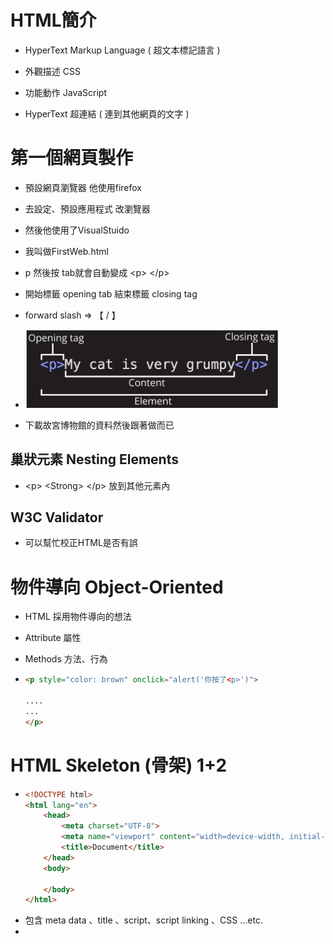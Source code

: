 # HTML簡介

- HyperText Markup Language ( 超文本標記語言 )

- 外觀描述 CSS

- 功能動作 JavaScript

- HyperText 超連結  ( 連到其他網頁的文字 )

# 第一個網頁製作

- 預設網頁瀏覽器 他使用firefox 

- 去設定、預設應用程式 改瀏覽器

- 然後他使用了VisualStuido 

- 我叫做FirstWeb.html

- p 然後按 tab就會自動變成 \<p> \</p>

- 開始標籤 opening tab 結束標籤 closing tag

- forward slash   =>    【   /  】

- <img title="" src="../CH2-HTML/元素和內容.png" alt="元素和內容.png" width="404">

- 下載故宮博物館的資料然後跟著做而已

## 巢狀元素 Nesting Elements

- \<p>  \<Strong> </Strong> \</p>  放到其他元素內

## W3C Validator

- 可以幫忙校正HTML是否有誤

# 物件導向 Object-Oriented

- HTML 採用物件導向的想法

- Attribute  屬性

- Methods  方法、行為

- ```html
  <p style="color: brown" onclick="alert('你按了<p>')"> 
  
  ....
  ...
  </p>
  ```

# HTML Skeleton (骨架) 1+2

- ```html
  <!DOCTYPE html>
  <html lang="en">        
      <head>
          <meta charset="UTF-8">
          <meta name="viewport" content="width=device-width, initial-scale=1.0">
          <title>Document</title>
      </head>
      <body>
  
      </body>
  </html>
  ```

- <head> 包含 meta data 、title 、script、script linking 、CSS ...etc.

- <title> 是 網頁tab的顯示名稱

- ctrl+/ 註解 !  comment out some codes  /ˈkɑː.ment/  重音不在後面

- `< html lang ="en" >` 會輔助翻譯系統詢問 使用者要不要翻譯
  
  - 台灣 zh-Hant

- `viewport` 的設定 所以內容文字會跟著變動、而不是scroll bar 自己滑動去看 

- `initial-scale` 初始放大程度 firefox好像沒反應 據說要去chrome觀看 ( ? )

# HEAD 標籤

- htmlhead.dev 有稍微介紹head 內容相關

- `\<title>我做的故宮博物館介紹 \</title> `
  
  🔥 <font style="color:lightgreen"> 可以讓別人比較容易找到我們</font>. 🔥

- `<meta name="description" content="簡單描述故宮博物館" />`
  
  同上  效果如下
  
  <img title="" src="../../../Images/2023-11-19-15-18-44-image.png" alt="" data-align="inline">

- ```html
  <meta name="robots" content="index,follow" />
  
  <meta name="google" content="index,follow" />
  ```
  
  上面設定可以讓機器人爬或者被搜尋到

- `<meta name="autor" content="ONI">` 
  
  讓人家知道是誰做的

- 順便這邊也講live server ( 雖然我們也許早知道了? )

# H1-H6 請正確使用for SEO

- HTML `<h1>`  最大最重要 

- 一個頁面應該使用1個 `<h1>`

- 偷偷放 `h7` 會發現沒比 `h6` 更小

- 錯誤可以丟進去`W3C Validator` 測試

- `<font style="color:lightgreen"> 自己取用 </font>`

- 🔥 <font style="color:lightgreen"> 正確使用標籤可以做到SEO</font>  🔥Search Engine Optimization

# Anchor tag

- `<p>` 會在前後自動增加空行 \n

- `<a herf="https://www.npm.gov.tw">` 
  
  - 透過 target 設定如何開啟連結
  
  - 去mdn 查找 anchor target property
  
  - `預設使用` _self 
  
  - _blank 新分頁
  
  - `_top` `_parent`  有興趣者自己查詢

- 使用🔥 <font style="color:lightgreen">  Base Tag <base target="_blank"> </font> 🔥
  
  - 如果刪除  `attribute`  中的 `target` 
  
  - 在`head` 使用該標籤就會讓所有 `target`  套用此預設
    
    ```html
    <a href="https://www.npm.gov.tw/"> 故宮網站連結</a>
    <a href="https://www.gamer.com.tw/"> 巴哈姆特連結</a>
    <p> 如果自己有寫清楚就不會套用base</p> 
    <a href="https://www.gamer.com.tw/" target="_self"> 巴哈姆特連結</a>
    ```
  
  - 🔥 <font style="color:lightgreen"> 如果自己寫清楚target就會用自己的唷 </font> 🔥`看上面`

# img 絕對路徑、相對路徑

- `<img>` 搭配 以下 attr
  
  - `<src>` 圖片來源
    
    - ./cat.jpg 目前檔案資料夾位置內的cat 
    
    - ../cat.jpg上一層資料夾下的 cat
    
    - /cat 則是 vscode folder 根基 
    
    - 🔥<font style="color:lightgreen"> 檔名避免空白 ， 因為編碼問題可能抓不到</font>🔥
    
    - `圖片網址`
  
  - `<alt>`無法顯示要使用什麼替代文字

- 透過 referer 的設定 可以讓後端不回應非自己網站的請求

- 下載到本地 會讓網站額度傳輸被吃掉 所以使用URL各有好壞
  
  - `好`  額度可以省 而且伺服器輕鬆
  
  - `壞` 別人限制 或者 圖片搬家 或者改名稱路徑 

# ul, ol標籤

- unordered list  
  
  - `attr` type 
    
    - circle   空心圓
    
    - disc
    
    - square  正方形
    
    - 🔥 <font style="color:lightgreen"> 建議不要改因為css可以改，避免被廢棄造成麻煩</font> 🔥 

- ordered list 
  
  - `attr` type
    
    - a 小寫字母
    
    - A 大寫字母
    
    - i 羅馬小寫
    
    - I 羅馬大寫
    
    - 1 預設 = 數字

# Block - Inline elements

- block 會單獨佔據一行 前後內容都會被自動換行
  
  - - p
    
    - ul ol 
    
    - navigation menus 
    
    - footers 頁尾
    
    - div
    
    - h1 h2...
    
    - ...etc
  
  - 不會被巢套在inline elements 但被其他 block 套是有可能的
    
    - `<ul> <p></p> <ul>` 這順序才對
    
    - `<p>`    在外 也許能顯示 但 !🔥 <font style="color:lightgreen"> 建議不要 !</font>🔥

- inline 只要能放下 就會一直放到最後塞不下頁面才換到下一行 !
  
  - - a
    
    - span 也是

# 表格製作

- `<table>`

- `<tr>` table row 

- `<th>` table heading

- `<td>` table data

- | 姓名  | 電話  | 年紀  |
  |:---:|:---:|:---:|
  | td1 | td2 | td3 |
  | td4 | td5 | td6 |
  | td7 | td8 | td9 |

- 表示方法用 [C,R] 而不是 RC哦~  [2,3] 代表 td8  (th不納考慮的話)

```mermaid
graph TB

    th1-->name;
    th2-->tel;
    th3-->age;
```

```mermaid
graph LR;          
    tr;
    td1 --> td2;
    td2 --> td3;
    /tr;        
```

- 只要知道就好 我隨便練習flowchart而已 不要管我= =
  
  🔥 <font style="color:lightgreen"> th放tr內方便擴充 !</font>🔥 不放也可以 依樣上面<tr>放<th>就能擴
  
  ```html
  <table> 
      <tr>
          <th>姓名</th>
          <th>電話</th>
          <th>年紀</th>
      </tr>
      <tr>
  
          <td>td1</td> 
          <td>td2</td>
          <td>td3</td>    
      </tr>
      <tr> 
          <td>td4</td> 
          <td>td5</td>
          <td>td6</td>    
      </tr>
      <tr> 
          <td>td7</td> 
          <td>td8</td>
          <td>td9</td>    
      </tr>
  </table>
  ```

- 以及一些CSS技巧
  
  ```html
      <style>
        table,
        tr,
        th,
        td {
          border: 1px black solid;
          border-collapse: collapse;
          text-align: center;
        }
      </style>
  ```

- `colspan` 跟 `rowspan` 介紹

- thead 跟 tbody 就是輔助觀看  沒影響

# 表單製作

- HTML `<form>`  的 `attr`  __ `action`  

- ```html
  <form action="">
        <label for="名字"> 姓名: </label>
        <input id="名字" type="text" name="姓名" />
        <button type="submit">提交</button>
  </form>
  ```

- for 跟 id 如果一致 ，點標籤的時候會自動cursor 出現在對應 input

- 🔥 <font style="color:lightgreen"> name 屬性</font>🔥
  
  - 如果有設定才能對應到資料庫的parameter
  
  - URL ?姓名=oni 這邊 可以看出
  
  - 不寫表單送出也沒用因為沒有對應的key value就無法存在

# GET POST

- 預設使用 Get 
  
  ```html
  <form action="" method="GET">
    <!-- <label for="名字"> 姓名: </label>
    <input id="名字" type="text" name="姓名" /> -->
      <label for="email"> 帳號: </label>
      <input id="email" type="text" name="email" />
      <label for="password"> 密碼: </label>
      <input id="password" type="password" name="password" />
  
      <button type="submit">提交</button>
  </form>
  ```

- method不寫就是預設GET 

- GET 可以被加入書籤

- POST不能因為URL不會儲存資料

- 🔥 <font style="color:lightgreen"> Google 以 GET搜尋 有助於分享搜尋、提高效率、還能被【緩存】</font>🔥

# checkbox email file

- [<input>: The Input (Form Input) element - HTML: HyperText Markup Language | MDN (mozilla.org)](https://developer.mozilla.org/en-US/docs/Web/HTML/Element/input)

- 到上面網站可以很清楚知道 `<input>` attr 長怎麼樣
  
  ```html
  <form action="" method="GET">
      <label for="名字"> 姓名: </label>
      <input id="名字" type="text" name="姓名" />
      <input id="電子報" type="checkbox" name="是否訂閱" value="是" />
      <label for="電子報">訂閱電子報</label>
      <button type="submit">提交</button>
  </form>
  ```
  
  - - checkbox
      
      `value` 可以給自訂預設值 如果有打勾就傳送 
      
      key value   [ 是否訂閱 = 是   ]
      
      `checked` 讓它預設就是 打勾狀態
    
    - eamil 
      
      `type="email"`
      
      `required` 填了才可送出、空白不可
      
      🔥 <font style="color:lightgreen"> 雖然是說一定要，但是無法預防postman之類方式 所以後端也要處理</font>. 🔥
    
    - file
      
      `<input id="upload" type="file" name="upload_pic" />`
      
      例如上述 就可以讓使用者傳資料帶入POST

# Number password

- 跟剛剛一樣的表單延伸 然後使用 `number` 
  
  `<input id="年齡" type="number" name="age" value="18" />`
  
  這邊放了value 預設18 之類
  
  🔥 <font style="color:lightgreen">雖然也可能繞過但是對於一般使用者要設定min 年齡不為負</font>.🔥
  
  - `step`  每次增減 加多少 預設是1 
    
    - 🔥 <font style="color:lightgreen">可以設定成0.01 這樣就可以輸入小數了</font>. 🔥
  
  - `min` 限制最小   0    不會比0小 最多0
  
  - `max` 限制最大  100 不會>100 最多100

- password 搭配 JS 自己做按鈕 視與不視 但是edge好像有提供功能了...( 半套? )
  
  ```html
      <script>
        let checkbox = document.querySelector("#seePass");
        //   下面這可以替代
        //   let checkbox = document.getElementById("seePass");
        let password2 = document.querySelector("#password2");
  
        checkbox.addEventListener("click", () => {
          if (password2.type == "text") {
            password2.type = "password";
          } else {
            password2.type = "text";
          }
        });
      </script>
  ```
  
  這邊可以混用兩種沒錯 但下面比較通用、可以用class或標籤名稱選

- 順便提到 限制姓名`<input type="text">`的 最短跟最長
  
  `minlength="5"`     小於不給送出
  
  🔥 <font style="color:lightgreen">但不填可以送出，要搭配required使用</font>.🔥
  
  `maxlength="20"`  🔥 <font style="color:lightgreen">大於會自動停止</font>.🔥

- `<input type="password">` 也使用`minlength`  `maxlength` !

- `placeholder="中文姓名"` 🔥 <font style="color:lightgreen">Input 區塊顯示提示字串</font>.🔥

- <img title="" src="../../../Images/2023-11-19-22-15-49-image.png" alt="" width="381">

- ![](../../../Images/2023-11-19-22-16-05-image.png)

- 我的按按鈕就會自動加速之類就是因為有安裝到這個插件 所以我跑去移除垃圾 

# Radio Range

- `Range` 滑桿 跟 `Radio`  類似劃卡的多選一功能
  
  ```html
  0<input
            type="range"
            max="50000"
            min="0"
            step="10000"
            name="salary_4"
            id="salary_4"
   />50000
  ```

- 基本上就跟其他input差不多 `Range`大概就這樣

- `radio` 搭配 `name` 如果name一樣的話 就可以做出 只能擇一的功能
  
  ```html
  <input id="男性_4" type="radio" name="gender_4" value="male" />
  <label for="男性_4">男性</label>
  
  <input id="女性_4" type="radio" name="gender_4" value="female" />
  <label for="女性_4">女性</label>
  ```
  
  如果上面用 `checkbox` 🔥 <font style="color:lightgreen">就做不到單選了</font>.  🔥
  
  即使`checkbox` `name`一樣。 
  
  `checkbox` HTML 適合用 多選
  
  `radio` 一樣可以搭配 `required` 讓人一定要有所選擇 
  
  - name如果一樣好像也能只填一個 required 其他自動會被識別 但最好小心 !

# Button, selection, option, datalist, textarea

- `Button` 放在 form 比較有用 ，form 內其預設為 submit不用設別設
  
  [The Button element - HTML: HyperText Markup Language | MDN (mozilla.org)](https://developer.mozilla.org/en-US/docs/Web/HTML/Element/button)  
  
  ```java
  <div style="background-color: rgb(247, 216, 233)">
    <button type="button">我是按鈕</button>
    不在表單標籤內，沒作用 (沒加上script，加了才可以附加功能)
  </div>
  ```
  
  - `submit`  對表單
  
  - `reset` 好像沒特別用處 強制讓表單填好的東西變成為初始值
  
  - `button` 等著加上 script才有用吧

- `select` 
  
  範例如下
  
  ```java
  <select name="gender_5" id="sex_5">
       <option value="male">男性</option>
       <option value="female">女性</option>
       <option value="other" selected>不定義</option>
  </select>
  <label for="sex_5">選擇性別</label>
  ```
  
  特別注意到value原本在 input 是可以預設自訂值 但這邊變成這樣
  
  所以這邊有別的 🔥<font style="color:lightgreen">預設方法 </font> 🔥
  
  也就是 `selected` ，使用這個就可以囉 !
  
  作者有說明怎麼強制別人填資料 故意設空白`<option>`然後 required 。
  
  🔥 <font style="color:lightgreen">請注意 </font> 🔥它`<select  required>`是依照 `選取` 而非 `value`有沒有給定 
  
  > 🔥 <font style="color:lightgreen">下面範例可以 成功阻止送出</font>
  
  ```java
  <select name="gender_5" id="sex_5" required>
      <option></option>
      <option value="male">男性</option>
      <option value="female">女性</option>
      <option value="other">不定義</option>
  </select>
  ```
  
  > 🔥 <font style="color:lightgreen">下面不阻止，因有seleted，required覺得有選就好 !</font>
  
  ```java
  <select name="gender_5" id="sex_5" required>
      <option value="male">男性</option>
      <option value="female">女性</option>
      <option value="other">不定義</option>
      <option seleted > </option>
  </select>
  ```

- `datalist` 
  
  ```java
  <input list="area-list_5" type="text" name="area" id="area5" />
       <datalist id="area-list_5">
       <option value="台北市">台北市</option>
       <option value="新北市">新北市</option>
       <option value="桃園市">桃園市</option>
       <option value="台中市">台中市</option>
       <option value="高雄市">高雄市</option>
  </datalist>
  ```
  
  這邊上面有個小問題就是 還是可以輸入臺北 ，送出，沒強制。只能減少雙關。

- `textarea` 
  
  ```java
  <label for="suggestion_5">給網站的建議</label>
  <textarea
       name="suggestion"
       id="suggestion_5"
       cols="30"
       rows="10"
       placeholder="建議填在這邊"
  ></textarea>
  ```
  
  可以縮放 或者預設大小但是不知道能幹嘛 @ @"

# 其他資訊 br hr comment

## `<br>`

- 換行功能

- 在成對標籤`<p>` 內可以用~  `</p>`

## `<hr>`

- 分層~

## `<!--AAA-->`

- 註釋功能

# 其他資訊 index.html html entity

## `數學運算符號、箭頭之類特殊符號添加`

- © 之類的奇怪符號

- [Games Symbols - HTML Symbol (htmlsymbols.xyz)](https://www.htmlsymbols.xyz/games-symbols) 

- &#9816; 

- 直接查詢 Copyright symbol html entity code

- HTML entity 

- 開頭 &  結尾 ;   ( 空白也是 )

## `index.html`

- 伺服器在目錄查詢的默認文件

- 避免使用者直接看到root directory 

- [listing directory /Chapter2/pages/](http://127.0.0.1:5500/Chapter2/pages/) 直接暴露

- 我加入index.html 了，不會直接看到了!

# favicon.ico

## self-closing tag

- 又稱 void element  

- 不含任何content 也就是 `<img>` 不會、不能夾擊文字

## Favicon favorites icon

- 寫在index.html 
  
  ```html
    ....
    <link rel="icon" href="../images/2-22+favicon.ico" />    
  </head>
  ```
